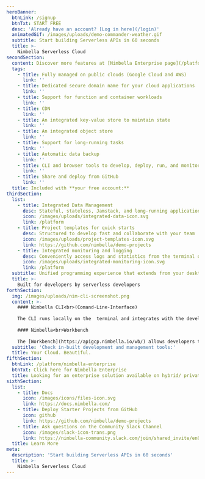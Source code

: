 ```yaml
---
heroBanner:
  btnLink: /signup
  btnTxt: START FREE
  desc: 'Already have an account? [Log in here](/login)'
  animatedGif: /images/uploads/demo-commander-weather.gif
  subtitle: Start building Serverless APIs in 60 seconds
  title: >-
    Nimbella Serverless Cloud
secondSection:
  content: Discover more features at [Nimbella Enterprise page](/platform/nimbella-enterprise)
  tags:
    - title: Fully managed on public clouds (Google Cloud and AWS)
      link: ''
    - title: Dedicated secure domain name for your cloud applications
      link: ''
    - title: Support for function and container workloads
      link: ''
    - title: CDN
      link: ''
    - title: An integrated key-value store to maintain state
      link: ''
    - title: An integrated object store
      link: ''
    - title: Support for long-running tasks
      link: ''
    - title: Automatic data backup
      link: ''
    - title: CLI and browser tools to develop, deploy, run, and monitor your cloud-native apps
      link: ''
    - title: Share and deploy from GitHub
      link: ''
  title: Included with **your free account:**
thirdSection:
  list:
    - title: Integrated Data Management
      desc: Stateful, stateless, Jamstack, and long-running applications
      icon: /images/uploads/integrated-data-icon.svg
      link: /platform
    - title: Project templates for quick starts
      desc: Structured to develop fast and collaborate with your team
      icon: /images/uploads/project-templates-icon.svg
      link: https://github.com/nimbella/demo-projects
    - title: Integrated monitoring and logging
      desc: Conveniently access logs and statistics from the terminal or browser
      icon: /images/uploads/integrated-monitoring-icon.svg
      link: /platform
  subtitle: Unified programming experience that extends from your desktop to the cloud.
  title: >-
    Built for developers by serverless developers
forthSection:
  img: /images/uploads/nim-cli-screenshot.png
  content: >-
    #### Nimbella CLI<br>(Comand-Line-Interface)
           
    The CLI runs locally on the  terminal and integrates with the developer’s typical development workflow. It allows a developer to manage, develop and deploy serverless APIs (and entire applications that include front-end and back-end) from their terminal. The key feature of the CLI is "project deploy" which deploys an entire project, to the Nimbella Platform.
    
    #### Nimbella<br>Workbench
           
    The [Workbench](https://apigcp.nimbella.io/wb/) allows developers to use CLI commands  directly in their browser. This allows for a uniform experience that extends from the desktop to the cloud. It also provides integrated logging and monitoring capabilities
  subtitle: 'Check in-built development and management tools:'
  title: Your Cloud. Beautiful.
fifthSection:
  btnLink: /platform/nimbella-enterprise
  btnTxt: Click here for Nimbella Enterprise
  title: Looking for an enterprise solution available on hybrid/ private cloud or on-prem?
sixthSection:
  list:
    - title: Docs
      icon: /images/icons/files-icon.svg
      link: https://docs.nimbella.com/
    - title: Deploy Starter Projects from GitHub
      icon: github
      link: https://github.com/nimbella/demo-projects
    - title: Ask questions on the Community Slack Channel
      icon: /images/slack-icon-trans.png
      link: https://nimbella-community.slack.com/join/shared_invite/enQtNjg1NzE1OTE3MDI4LWRmOTE0ODVmYzMzODMxNWQ5MDIyMTMxOWZlOTY4NGMxNWUwMmFkM2E2MjRjYWZlNDE1OTUyMjFhNDAyYjZhZDc#/
  title: Learn More
meta:
  description: 'Start building Serverless APIs in 60 seconds'
  title: >-
    Nimbella Serverless Cloud
---
```

